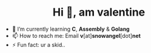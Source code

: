 <h1 align="center">Hi 👋, am valentine</h1>

- 🔭 I’m currently learning **C**, **Assembly** & **Golang**
- 📫 How to reach me: Email **v**[at]**snowangel**[dot]**net** 
- ⚡ Fun fact: ur a skid..
